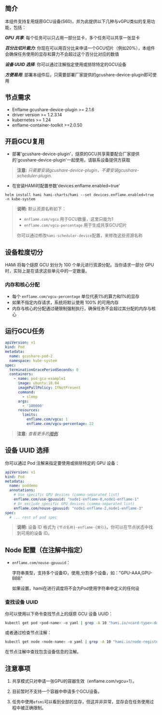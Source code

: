 ## 简介

本组件支持复用燧原GCU设备(S60)，并为此提供以下几种与vGPU类似的复用功能，包括：

***GPU 共享***: 每个任务可以只占用一部分显卡，多个任务可以共享一张显卡

***百分比切片能力***: 你现在可以用百分比来申请一个GCU切片（例如20%），本组件会确保任务使用的显存和算力不会超过这个百分比对应的数值

***设备 UUID 选择***: 你可以通过注解指定使用或排除特定的GCU设备

***方便易用***:  部署本组件后，只需要部署厂家提供的gcushare-device-plugin即可使用


## 节点需求

* Enflame gcushare-device-plugin >= 2.1.6
* driver version >= 1.2.3.14
* kubernetes >= 1.24
* enflame-container-toolkit >=2.0.50

## 开启GCU复用

* 部署'gcushare-device-plugin'，燧原的GCU共享需要配合厂家提供的'gcushare-device-plugin'一起使用，请联系设备提供方获取

> **注意:** *只需要安装gcushare-device-plugin，不要安装gcushare-scheduler-plugin.*

* 在安装HAMi时配置参数'devices.enflame.enabled=true'

```
helm install hami hami-charts/hami --set devices.enflame.enabled=true -n kube-system
```

> **说明:** 默认资源名称如下：
> - `enflame.com/vgcu` 用于GCU数量，这里只能为1
> - `enflame.com/vgcu-percentage` 用于生成共享GCU切片
>
> 你可以通过修改`hami-scheduler-device`配置，来修改这些资源名称

## 设备粒度切分

HAMi 将每个燧原 GCU 划分为 100 个单元进行资源分配。当你请求一部分 GPU 时，实际上是在请求这些单元中的一定数量。

### 内存和核心分配

- 每个 `enflame.com/vgcu-percentage` 单位代表1%的算力和1%的显存
- 如果不指定内存请求，系统将默认使用 100% 的可用内存
- 内存与核心的分配通过硬限制强制执行，确保任务不会超过其分配的内存与核心

## 运行GCU任务

```yaml
apiVersion: v1
kind: Pod
metadata:
  name: gcushare-pod-2
  namespace: kube-system
spec:
  terminationGracePeriodSeconds: 0
  containers:
    - name: pod-gcu-example1
      image: ubuntu:18.04
      imagePullPolicy: IfNotPresent
      command:
        - sleep
      args:
        - '100000'
      resources:
        limits:
          enflame.com/vgcu: 1
          enflame.com/vgcu-percentage: 22
```
> **注意:** *查看更多的[用例](../examples/enflame/).*

## 设备 UUID 选择

你可以通过 Pod 注解来指定要使用或排除特定的 GPU 设备：

```yaml
apiVersion: v1
kind: Pod
metadata:
  name: poddemo
  annotations:
    # Use specific GPU devices (comma-separated list)
    enflame.com/use-gpuuuid: "node1-enflame-0,node1-enflame-1"
    # Or exclude specific GPU devices (comma-separated list)
    enflame.com/nouse-gpuuuid: "node1-enflame-2,node1-enflame-3"
spec:
  # ... rest of pod spec
```

> **说明:** 设备 ID 格式为 `{节点名称}-enflame-{索引}`。你可以在节点状态中找到可用的设备 ID。

## Node 配置（在注解中指定）

* `enflame.com/nouse-gpuuuid`：
  
  字符串类型，支持多个设备ID，使用,分割多个设备，如："GPU-AAA,GPU-BBB"

  如果设置，hami在进行调度将不会为Pod使用字符串中定义的任何设

### 查找设备 UUID

你可以使用以下命令查找节点上的燧原 GCU 设备 UUID：

```bash
kubectl get pod <pod-name> -o yaml | grep -A 10 "hami.io/<card-type>-devices-allocated"
```

或者通过检查节点注解：

```bash
kubectl get node <node-name> -o yaml | grep -A 10 "hami.io/node-register-<card-type>"
```

在节点注解中查找包含设备信息的注解。


## 注意事项

1. 共享模式只对申请一张GPU的容器生效（enflame.com/vgcu=1）。

2. 目前暂时不支持一个容器中申请多个GCU设备。

3. 任务中使用`efsmi`可以看到全部的显存，但这并非异常，显存会在任务使用过程中被正确限制。